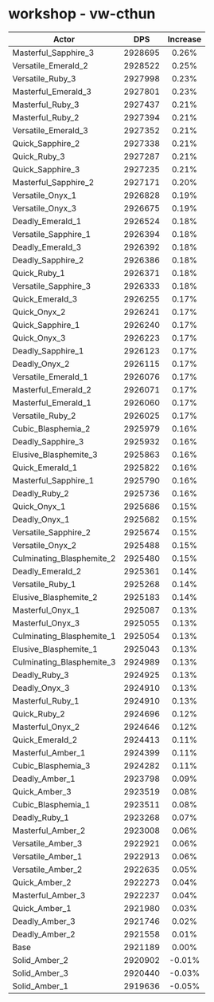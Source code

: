 # workshop - vw-cthun
| Actor | DPS | Increase |
|---|:---:|:---:|
|Masterful_Sapphire_3|2928695|0.26%|
|Versatile_Emerald_2|2928522|0.25%|
|Versatile_Ruby_3|2927998|0.23%|
|Masterful_Emerald_3|2927801|0.23%|
|Masterful_Ruby_3|2927437|0.21%|
|Masterful_Ruby_2|2927394|0.21%|
|Versatile_Emerald_3|2927352|0.21%|
|Quick_Sapphire_2|2927338|0.21%|
|Quick_Ruby_3|2927287|0.21%|
|Quick_Sapphire_3|2927235|0.21%|
|Masterful_Sapphire_2|2927171|0.20%|
|Versatile_Onyx_1|2926828|0.19%|
|Versatile_Onyx_3|2926675|0.19%|
|Deadly_Emerald_1|2926524|0.18%|
|Versatile_Sapphire_1|2926394|0.18%|
|Deadly_Emerald_3|2926392|0.18%|
|Deadly_Sapphire_2|2926386|0.18%|
|Quick_Ruby_1|2926371|0.18%|
|Versatile_Sapphire_3|2926333|0.18%|
|Quick_Emerald_3|2926255|0.17%|
|Quick_Onyx_2|2926241|0.17%|
|Quick_Sapphire_1|2926240|0.17%|
|Quick_Onyx_3|2926223|0.17%|
|Deadly_Sapphire_1|2926123|0.17%|
|Deadly_Onyx_2|2926115|0.17%|
|Versatile_Emerald_1|2926076|0.17%|
|Masterful_Emerald_2|2926071|0.17%|
|Masterful_Emerald_1|2926060|0.17%|
|Versatile_Ruby_2|2926025|0.17%|
|Cubic_Blasphemia_2|2925979|0.16%|
|Deadly_Sapphire_3|2925932|0.16%|
|Elusive_Blasphemite_3|2925863|0.16%|
|Quick_Emerald_1|2925822|0.16%|
|Masterful_Sapphire_1|2925790|0.16%|
|Deadly_Ruby_2|2925736|0.16%|
|Quick_Onyx_1|2925686|0.15%|
|Deadly_Onyx_1|2925682|0.15%|
|Versatile_Sapphire_2|2925674|0.15%|
|Versatile_Onyx_2|2925488|0.15%|
|Culminating_Blasphemite_2|2925480|0.15%|
|Deadly_Emerald_2|2925361|0.14%|
|Versatile_Ruby_1|2925268|0.14%|
|Elusive_Blasphemite_2|2925183|0.14%|
|Masterful_Onyx_1|2925087|0.13%|
|Masterful_Onyx_3|2925055|0.13%|
|Culminating_Blasphemite_1|2925054|0.13%|
|Elusive_Blasphemite_1|2925043|0.13%|
|Culminating_Blasphemite_3|2924989|0.13%|
|Deadly_Ruby_3|2924925|0.13%|
|Deadly_Onyx_3|2924910|0.13%|
|Masterful_Ruby_1|2924910|0.13%|
|Quick_Ruby_2|2924696|0.12%|
|Masterful_Onyx_2|2924646|0.12%|
|Quick_Emerald_2|2924413|0.11%|
|Masterful_Amber_1|2924399|0.11%|
|Cubic_Blasphemia_3|2924282|0.11%|
|Deadly_Amber_1|2923798|0.09%|
|Quick_Amber_3|2923519|0.08%|
|Cubic_Blasphemia_1|2923511|0.08%|
|Deadly_Ruby_1|2923268|0.07%|
|Masterful_Amber_2|2923008|0.06%|
|Versatile_Amber_3|2922921|0.06%|
|Versatile_Amber_1|2922913|0.06%|
|Versatile_Amber_2|2922635|0.05%|
|Quick_Amber_2|2922273|0.04%|
|Masterful_Amber_3|2922237|0.04%|
|Quick_Amber_1|2921980|0.03%|
|Deadly_Amber_3|2921746|0.02%|
|Deadly_Amber_2|2921558|0.01%|
|Base|2921189|0.00%|
|Solid_Amber_2|2920902|-0.01%|
|Solid_Amber_3|2920440|-0.03%|
|Solid_Amber_1|2919636|-0.05%|
